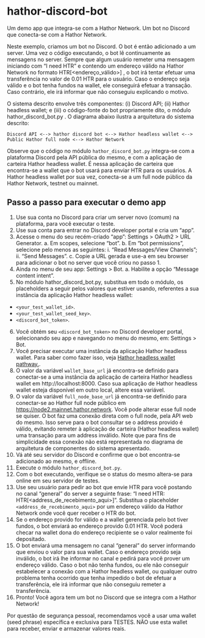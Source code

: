 # hathor-discord-bot
Um demo app que integra-se com a Hathor Network. Um bot no Discord que conecta-se com a Hathor Network.

Neste exemplo, criamos um bot no Discord. O bot é então adicionado a um server. Uma vez o código executando, o bot lê continuamente as mensagens no server. Sempre que algum usuário remeter uma mensagem iniciando com “I need HTR” e contendo um endereço válido na Hathor Network no formato HTR[<endereço_válido>] , o bot irá tentar efetuar uma transferência no valor de 0.01 HTR para o usuário. Caso o endereço seja válido e o bot tenha fundos na wallet, ele conseguirá efetuar a transação. Caso contrário, ele irá informar que não conseguiu explicando o motivo. 

O sistema descrito envolve três componentes: (i) Discord API; (ii) Hathor headless wallet; e (iii) o código-fonte do bot propriamente dito, o módulo hathor_discord_bot.py . O diagrama abaixo ilustra a arquitetura do sistema descrito:

```
Discord API <--> hathor discord bot <--> Hathor headless wallet <--> Public Hathor full node <--> Hathor Network
```

Observe que o código no módulo `hathor_discord_bot.py` integra-se com a plataforma Discord pela API pública do mesmo, e com a aplicação de carteira Hathor headless wallet. É nessa aplicação de carteira que encontra-se a wallet que o bot usará para enviar HTR para os usuários. 
A Hathor headless wallet por sua vez, conecta-se a um full node público da Hathor Network, testnet ou mainnet.

## Passo a passo para executar o demo app

1. Use sua conta no Discord para criar um server novo (comum) na plataforma, para você executar o teste.
2. Use sua conta para entrar no Discord developer portal e cria um “app”.
3. Acesse o menu do seu recém-criado “app”: Settings > OAuth2 > URL Generator.
  a. Em scopes, selecione “bot”.
  b. Em “bot permissions”, selecione pelo menos as seguintes: 
    i. “Read Messages/View Channels”;
    ii. “Send Messages”.
  c. Copie a URL gerada e use-a em seu browser para adicionar o bot no server que você criou no passo 1.
4. Ainda no menu de seu app: Settings > Bot.
  a. Habilite a opção “Message content intent”.
5. No módulo hathor_discord_bot.py, substitua em todo o módulo, os placeholders a seguir pelos valores que estiver usando, referentes a sua instância da aplicação Hathor headless wallet:
  - `<your_test_wallet_id>`.
  - `<your_test_wallet_seed_key>`.
  - `<discord_bot_token>`.
6. Você obtém seu `<discord_bot_token>` no Discord developer portal, selecionando seu app e navegando no menu do mesmo, em: Settings > Bot.
7. Você precisar executar uma instância da aplicação Hathor headless wallet. Para saber como fazer isso, veja [Hathor headless wallet pathway.](https://hathor.gitbook.io/hathor/guides/headless-wallet).
8. O valor da variável `wallet_base_url` já encontra-se definido para conectar-se a uma instância da aplicação de carteira Hathor headless wallet em http://localhost:8000. Caso sua aplicação de Hathor headless wallet esteja disponível em outro local, altere essa variável.
9. O valor da variável `full_node_base_url` já encontra-se definido para conectar-se ao Hathor full node público em https://node2.mainnet.hathor.network. Você pode alterar esse full node se quiser. O bot faz uma conexão direta com o full node, pela API web do mesmo. Isso serve para o bot consultar se o address provido é válido, evitando remeter à aplicação de carteira (Hathor headless wallet) uma transação para um address inválido. Note que para fins de simplicidade essa conexão não está representada no diagrama de arquitetura de componentes do sistema apresentado.
10. Vá até seu servidor do Discord e confirme que o bot encontra-se adicionado ao mesmo, e offline.
11. Execute o módulo `hathor_discord_bot.py`.
12. Com o bot executando, verifique se o status do mesmo altera-se para online em seu servidor de testes.
13. Use seu usuário para pedir ao bot que envie HTR para você postando no canal “general” do server a seguinte frase: “I need HTR: HTR[<address_de_recebimento_aqui>]”. Substitua o placeholder `<address_de_recebimento_aqui>` por um endereço válido da Hathor Network onde você quer receber o HTR do bot.
14. Se o endereço provido for válido e a wallet gerenciada pelo bot tiver fundos, o bot enviará ao endereço provido 0.01 HTR. Você poderá checar na wallet dona do endereço recipiente se o valor realmente foi depositado.
15. O bot enviará uma mensagem no canal “general” do server informando que enviou o valor para sua wallet. Caso o endereço provido seja inválido, o bot irá lhe informar no canal e pedirá para você prover um endereço válido. Caso o bot não tenha fundos, ou ele não conseguir estabelecer a conexão com a Hathor headless wallet, ou qualquer outro problema tenha ocorrido que tenha impedido o bot de efetuar a transferência, ele irá informar que não conseguiu remeter a transferência.
16. Pronto! Você agora tem um bot no Discord que se integra com a Hathor Network!

Por questão de segurança pessoal, recomendamos você a usar uma wallet (seed phrase) específica e exclusiva para TESTES. NÃO use esta wallet para receber, enviar e armazenar valores reais.
